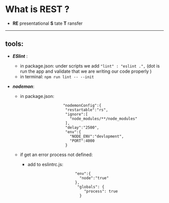 # What is REST ?
- __RE__ presentational   __S__ tate   __T__ ransfer

----

## tools:

- ___ESlint___ : 
    - in package.json: under scripts we add `"lint" : "eslint .",` (dot is run the app and validate that we are writing our code properly )
    - in terminal: `npm run lint -- --init`
    
- ___nodemon___:


    - in package.json: 


                             "nodemonConfig":{
                              "restartable":"rs",
                              "ignore":[
                                "node_modules/**/node_modules"
                              ],
                              "delay":"2500",
                              "env":{
                                "NODE_ENV":"devlopment",
                                "PORT":4000
                              }
                               
    - if get an error process not defined:
       - add to eslintrc.js:
                               
                                  "env":{
                                    "node":"true"
                                  },
                                   "globals": {
                                      "process": true
                                    }
